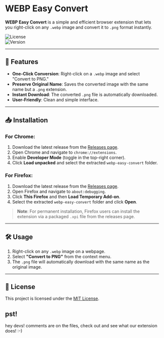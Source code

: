 # WEBP Easy Convert  

**WEBP Easy Convert** is a simple and efficient browser extension that lets you right-click on any `.webp` image and convert it to `.png` format instantly.  

![License](https://img.shields.io/badge/License-MIT-green.svg)  
![Version](https://img.shields.io/badge/Version-1.0-blue.svg)  

---

## 🚀 Features  

- **One-Click Conversion**: Right-click on a `.webp` image and select "Convert to PNG."  
- **Preserve Original Name**: Saves the converted image with the same name but a `.png` extension.  
- **Instant Download**: The converted `.png` file is automatically downloaded.  
- **User-Friendly**: Clean and simple interface.  

---

## 📥 Installation  

### For Chrome:  

1. Download the latest release from the [Releases page](https://github.com/yourusername/webp-easy-convert/releases).  
2. Open Chrome and navigate to `chrome://extensions`.  
3. Enable **Developer Mode** (toggle in the top-right corner).  
4. Click **Load unpacked** and select the extracted `webp-easy-convert` folder.  

### For Firefox:  

1. Download the latest release from the [Releases page](https://github.com/yourusername/webp-easy-convert/releases).  
2. Open Firefox and navigate to `about:debugging`.  
3. Click **This Firefox** and then **Load Temporary Add-on**.  
4. Select the extracted `webp-easy-convert` folder and click **Open**.

> **Note**: For permanent installation, Firefox users can install the extension via a packaged `.xpi` file from the releases page.

---

## 🛠️ Usage  

1. Right-click on any `.webp` image on a webpage.  
2. Select **"Convert to PNG"** from the context menu.  
3. The `.png` file will automatically download with the same name as the original image.

---

## 📄 License  

This project is licensed under the [MIT License](LICENSE).  


## pst!
hey devs! comments are on the files, check out and see what our extension does! :-)
